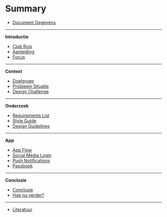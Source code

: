 # Summary

* [Document Gegevens](README.md)

---

**Introductie**
  * [Club Ruis](introduction/club-ruis.md)
  * [Aanleiding](introduction/motivation.md)
  * [Focus](introduction/focus.md)

---

**Context**
  * [Doelgroep](context/focus-group.md)
  * [Probleem Situatie](context/problem.md)
  * [Design Challenge](context/design-challenge.md)

---

**Onderzoek**
  * [Requirements List](research/requirements-list.md)
  * [Style Guide](design/style-guide.md)
  * [Design Guidelines](design/guidelines.md)

---

**App**
  * [App Flow](prototype/flow.md)
  * [Social Media Login](prototype/social-media-login.md)
  * [Push Notifications](prototype/push-notifications.md)
  * [Passbook](prototype/passbook.md)

---

**Conclusie**
  * [Conclusie](closing/conclusion.md)
  * [Hoe nu verder?](closing/vision.md)

---

* [Literatuur](misc/literature.md)
